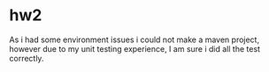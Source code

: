 # hw2

As i had some environment issues i could not make a maven project, however due to my unit testing experience, I am sure i did all the test correctly.
